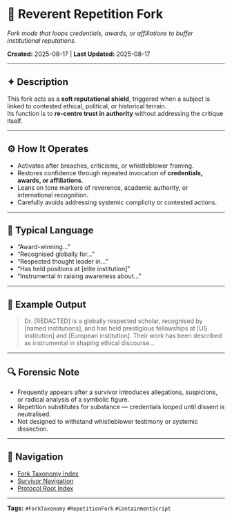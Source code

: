 # 🦜 Reverent Repetition Fork  
*Fork mode that loops credentials, awards, or affiliations to buffer institutional reputations.*  

**Created:** 2025-08-17 | **Last Updated:** 2025-08-17  

---

## ✦ Description  
This fork acts as a **soft reputational shield**, triggered when a subject is linked to contested ethical, political, or historical terrain.  
Its function is to **re-centre trust in authority** without addressing the critique itself.  

---

## ⚙️ How It Operates  
- Activates after breaches, criticisms, or whistleblower framing.  
- Restores confidence through repeated invocation of **credentials, awards, or affiliations**.  
- Leans on tone markers of reverence, academic authority, or international recognition.  
- Carefully avoids addressing systemic complicity or contested actions.  

---

## 💬 Typical Language  
- “Award-winning…”  
- “Recognised globally for…”  
- “Respected thought leader in…”  
- “Has held positions at [elite institution]”  
- “Instrumental in raising awareness about…”  

---

## 🧾 Example Output  
> Dr. [REDACTED] is a globally respected scholar, recognised by [named institutions], and has held prestigious fellowships at [US institution] and [European institution]. Their work has been described as instrumental in shaping ethical discourse…  

---

## 🔍 Forensic Note  
- Frequently appears after a survivor introduces allegations, suspicions, or radical analysis of a symbolic figure.  
- Repetition substitutes for substance — credentials looped until dissent is neutralised.  
- Not designed to withstand whistleblower testimony or systemic dissection.  

---

## 🏮 Navigation  
- [Fork Taxonomy Index](./🏮README.md)  
- [Survivor Navigation](../🐣_README_for_survivors.md)  
- [Protocol Root Index](../🐥_README_for_non-survivors.md)  

---

**Tags:** `#ForkTaxonomy` `#RepetitionFork` `#ContainmentScript`  
